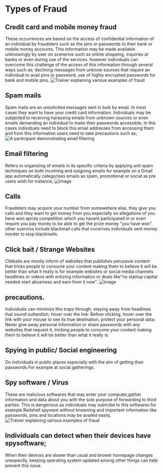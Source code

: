 # Types of Fraud
## Credit card and mobile money fraud
These occurrences are based on the access of confidential information of an individual by fraudsters such as the pins or passwords to their bank or mobile money accounts. This information may be made available unknowingly by user on scenerios such as online shopping, inquiries at banks or even during use of the services. however individuals can overcome this challenge of the access of this information through several ways such as;
declining messages from unknow sources that require an individual to avail pins or password,
use of highly encrypted passwords for bank and mobile pins.
![Trainer explaining various examples of fraud](examples-of-types-of-fraud.jpg)
## Spam mails
Spam mails are an unsolicited messages sent in bulk by email. In most cases they want to have your credit card information.
Individuals may be subjected to receiving harassing emails from unknown sources or even emails demanding an individual to make their passwords accessible, In this cases individuals need to block this email addresses from accessing them and from this information users need to take precautions such as;
![A participant demonstrating email filtering](spam-mail-filter.jpg)
## Email filtering 
Refers to organizing of emails in its specific criteria by applying anti spam techniques on both incoming and outgoing emails for example on a Gmail app automatically categorises emails as spam, promotional or social as pre users wish.for instance;
![image](https://github.com/ijokua/Antifraud-Bootcamp/assets/99041009/07dd2307-9e57-4531-ac78-7a3d6675471c)
## Calls
Fraudsters may acquire your number from somewehere else, they give you calls and they want to get money from you especially on allegations of you have won aprize competition which you havent participated in or even require you pay money to be able to get the prize money "you have won".
other scenrios include blackmail calls that cocerives individuals sent money inorder to stop blackmails. 
## Click bait / Strange Websites
Clikbaits are mostly inform of websites that publishes perusavie content that tricks people to consume your content making them to believe it will be better than what it really is for example websites or social media channels headlines or videos with entizing information or deals like"no startup capital needed start abusiness and earn from it now".
![image](https://github.com/ijokua/Antifraud-Bootcamp/assets/99041009/423b6f2c-0edb-4ca1-a95c-16ffa37dcd05)
## precautions.
Individuals can minimize this traps through;
staying away from headlines that sound outlandish,
hover over the link: Before clicking, hover over the link with your mouse to see its true destination,
protect your personal data: Never give away personal information or share passwords with any websites that request it,
tricking people to consume your content making them to believe it will be better than what it really is.
## Spying in public/ Social engineering
On individuals in public places especially with the aim of getting their passwords.For example at social gatherings. 

## Spy software / Virus
These are malicious softwares that may enter your computer,gather information and data about you with the sole purpose of forwarding to third parties. This is dangerious as individuals may subrcibe to this softwares for example Redshell spyware without knowning and important information like passwords, pins and locations may be availed easily.
![Trainer explaining various examples of fraud](examples-of-types-of-fraud.jpg)

## Individuals can detect  when their devices have spysoftware;
When their devices are slower than usual and brower homepage changes unexpectly,
keeping operating system updated among other things can help prevent this issue.


